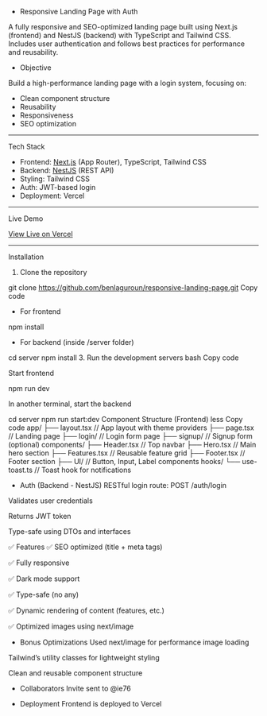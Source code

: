 - Responsive Landing Page with Auth

A fully responsive and SEO-optimized landing page built using
Next.js (frontend) and NestJS (backend) with TypeScript and Tailwind CSS. Includes user authentication and follows best practices for performance and reusability.

- Objective

Build a high-performance landing page with a login system, focusing on:

- Clean component structure
- Reusability
- Responsiveness
- SEO optimization

---

Tech Stack

- Frontend: [Next.js](https://nextjs.org/) (App Router), TypeScript, Tailwind CSS
- Backend: [NestJS](https://nestjs.com/) (REST API)
- Styling: Tailwind CSS
- Auth: JWT-based login
- Deployment: Vercel

---

Live Demo

[View Live on Vercel](https://benlaguroun-test.vercel.app/)

---

Installation

1. Clone the repository

git clone https://github.com/benlaguroun/responsive-landing-page.git
Copy code

- For frontend

npm install

- For backend (inside /server folder)

cd server
npm install 3. Run the development servers
bash
Copy code

Start frontend

npm run dev

In another terminal, start the backend

cd server
npm run start:dev
Component Structure (Frontend)
less
Copy code
app/
├── layout.tsx // App layout with theme providers
├── page.tsx // Landing page
├── login/ // Login form page
├── signup/ // Signup form (optional)
components/
├── Header.tsx // Top navbar
├── Hero.tsx // Main hero section
├── Features.tsx // Reusable feature grid
├── Footer.tsx // Footer section
├── UI/ // Button, Input, Label components
hooks/
└── use-toast.ts // Toast hook for notifications

- Auth (Backend - NestJS)
  RESTful login route: POST /auth/login

Validates user credentials

Returns JWT token

Type-safe using DTOs and interfaces

✅ Features
✅ SEO optimized (title + meta tags)

✅ Fully responsive

✅ Dark mode support

✅ Type-safe (no any)

✅ Dynamic rendering of content (features, etc.)

✅ Optimized images using next/image

- Bonus Optimizations
  Used next/image for performance image loading

Tailwind’s utility classes for lightweight styling

Clean and reusable component structure

- Collaborators
  Invite sent to @ie76

- Deployment
  Frontend is deployed to Vercel
